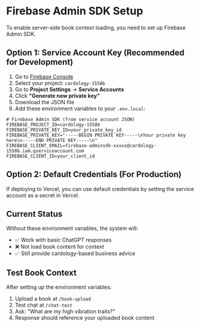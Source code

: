 # Firebase Admin SDK Setup

To enable server-side book context loading, you need to set up Firebase Admin SDK.

## Option 1: Service Account Key (Recommended for Development)

1. Go to [Firebase Console](https://console.firebase.google.com/)
2. Select your project: `cardology-1558b`
3. Go to **Project Settings** → **Service Accounts**
4. Click **"Generate new private key"**
5. Download the JSON file
6. Add these environment variables to your `.env.local`:

```env
# Firebase Admin SDK (from service account JSON)
FIREBASE_PROJECT_ID=cardology-1558b
FIREBASE_PRIVATE_KEY_ID=your_private_key_id
FIREBASE_PRIVATE_KEY="-----BEGIN PRIVATE KEY-----\nYour private key here\n-----END PRIVATE KEY-----\n"
FIREBASE_CLIENT_EMAIL=firebase-adminsdk-xxxxx@cardology-1558b.iam.gserviceaccount.com
FIREBASE_CLIENT_ID=your_client_id
```

## Option 2: Default Credentials (For Production)

If deploying to Vercel, you can use default credentials by setting the service account as a secret in Vercel.

## Current Status

Without these environment variables, the system will:
- ✅ Work with basic ChatGPT responses
- ❌ Not load book content for context
- ✅ Still provide cardology-based business advice

## Test Book Context

After setting up the environment variables:

1. Upload a book at `/book-upload`
2. Test chat at `/chat-test`
3. Ask: "What are my high vibration traits?"
4. Response should reference your uploaded book content

